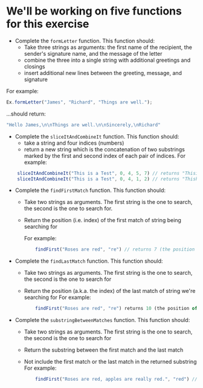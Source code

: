 # We'll be working on five functions for this exercise

- Complete the `formLetter` function. This function should:
  - Take three strings as arguments: the first name of the recipient, the sender's signature name, and the message of the letter
  - combine the three into a single string with additional greetings and closings
  - insert additional new lines between the greeting, message, and signature

For example:

```javascript
Ex.formLetter("James", "Richard", "Things are well.");
```

...should return:

```javascript
"Hello James,\n\nThings are well.\n\nSincerely,\nRichard"
```

- Complete the `sliceItAndCombineIt` function. This function should:
  - take a string and four indices (numbers)
  - return a new string which is the concatenation of two substrings marked by the first and second index of each pair of indices. For example:

```javascript
    sliceItAndCombineIt("This is a Test", 0, 4, 5, 7) // returns "Thisis"
    sliceItAndCombineIt("This is a Test", 0, 4, 1, 2) // returns "Thish".
```

- Complete the `findFirstMatch` function. This function should:
  - Take two strings as arguments. The first string is the one to search, the second is the one to search for.
  - Return the position (i.e. index) of the first match of string being searching for

    For example:
    ```javascript
        findFirst("Roses are red", "re") // returns 7 (the position of the "re" in "are")
    ```
- Complete the `findLastMatch` function. This function should:
  - Take two strings as arguments. The first string is the one to search, the second is the one to search for
  - Return the position (a.k.a. the index) of the last match of string we're searching for
    For example:

    ```javascript
        findFirst("Roses are red", "re") returns 10 (the position of the "re" in "red")
    ```

- Complete the `substringBetweenMatches` function. This function should:
  - Take two strings as arguments. The first string is the one to search, the second is the one to search for
  - Return the substring between the first match and the last match
  - Not include the first match or the last match in the returned substring
    For example:

    ```javascript
        findFirst("Roses are red, apples are really red.", "red") // returns ", apples are really "
    ```
